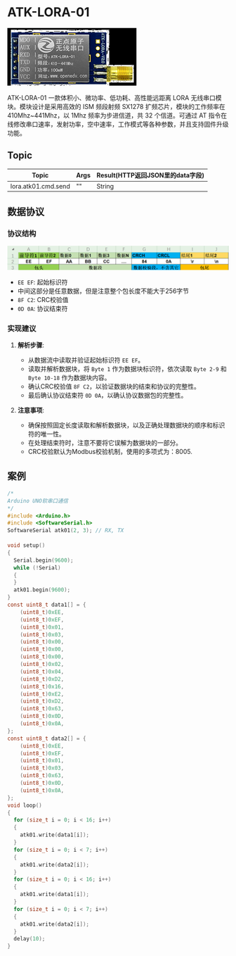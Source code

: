 <!--
 Copyright (C) 2024 wwhai

 This program is free software: you can redistribute it and/or modify
 it under the terms of the GNU Affero General Public License as
 published by the Free Software Foundation, either version 3 of the
 License, or (at your option) any later version.

 This program is distributed in the hope that it will be useful,
 but WITHOUT ANY WARRANTY; without even the implied warranty of
 MERCHANTABILITY or FITNESS FOR A PARTICULAR PURPOSE.  See the
 GNU Affero General Public License for more details.

 You should have received a copy of the GNU Affero General Public License
 along with this program.  If not, see <https://www.gnu.org/licenses/>.
-->
# ATK-LORA-01

![atk01](image/atk01-lora/1719544633526.png)

ATK-LORA-01 一款体积小、微功率、低功耗、高性能远距离 LORA 无线串口模块。模块设计是采用高效的 ISM 频段射频 SX1278 扩频芯片，模块的工作频率在 410Mhz~441Mhz，以 1Mhz 频率为步进信道，共 32 个信道。可通过 AT 指令在线修改串口速率，发射功率，空中速率，工作模式等各种参数，并且支持固件升级功能。

## Topic
| Topic               | Args | Result(HTTP返回JSON里的data字段) |
| ------------------- | ---- | -------------------------------- |
| lora.atk01.cmd.send | ""   | String                           |

## 数据协议
### 协议结构
![1719985683040](image/atk01-lora/1719985683040.png)

- `EE EF`: 起始标识符
- 中间这部分是任意数据，但是注意整个包长度不能大于256字节
- `8F C2`: CRC校验值
- `0D 0A`: 协议结束符

### 实现建议

1. **解析步骤**:
   - 从数据流中读取并验证起始标识符 `EE EF`。
   - 读取并解析数据块，将 `Byte 1` 作为数据块标识符，依次读取 `Byte 2-9` 和 `Byte 10-18` 作为数据块内容。
   - 确认CRC校验值 `8F C2`，以验证数据块的结束和协议的完整性。
   - 最后确认协议结束符 `0D 0A`，以确认协议数据包的完整性。

2. **注意事项**:
   - 确保按照固定长度读取和解析数据块，以及正确处理数据块的顺序和标识符的唯一性。
   - 在处理结束符时，注意不要将它误解为数据块的一部分。
   - CRC校验默认为Modbus校验机制，使用的多项式为：8005.

## 案例
```c
/*
Arduino UNO软串口通信
*/
#include <Arduino.h>
#include <SoftwareSerial.h>
SoftwareSerial atk01(2, 3); // RX, TX

void setup()
{
  Serial.begin(9600);
  while (!Serial)
  {
  }
  atk01.begin(9600);
}
const uint8_t data1[] = {
    (uint8_t)0xEE,
    (uint8_t)0xEF,
    (uint8_t)0x01,
    (uint8_t)0x03,
    (uint8_t)0x00,
    (uint8_t)0x00,
    (uint8_t)0x00,
    (uint8_t)0x02,
    (uint8_t)0x04,
    (uint8_t)0xD2,
    (uint8_t)0x16,
    (uint8_t)0xE2,
    (uint8_t)0xD2,
    (uint8_t)0x63,
    (uint8_t)0x0D,
    (uint8_t)0x0A,
};
const uint8_t data2[] = {
    (uint8_t)0xEE,
    (uint8_t)0xEF,
    (uint8_t)0x01,
    (uint8_t)0x03,
    (uint8_t)0x63,
    (uint8_t)0x0D,
    (uint8_t)0x0A,
};
void loop()
{
  for (size_t i = 0; i < 16; i++)
  {
    atk01.write(data1[i]);
  }
  for (size_t i = 0; i < 7; i++)
  {
    atk01.write(data2[i]);
  }
  for (size_t i = 0; i < 16; i++)
  {
    atk01.write(data1[i]);
  }
  for (size_t i = 0; i < 7; i++)
  {
    atk01.write(data2[i]);
  }
  delay(10);
}

```